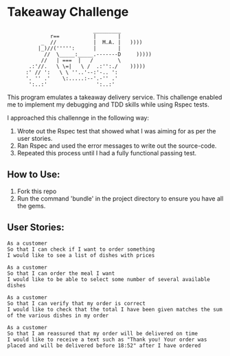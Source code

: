 Takeaway Challenge
==================
```
                            _________
              r==           |       |
           _  //            |  M.A. |   ))))
          |_)//(''''':      |       |
            //  \_____:_____.-------D     )))))
           //   | ===  |   /        \
       .:'//.   \ \=|   \ /  .:'':./    )))))
      :' // ':   \ \ ''..'--:'-.. ':
      '. '' .'    \:.....:--'.-'' .'
       ':..:'                ':..:'

 ```
This program emulates a takeaway delivery service. This challenge enabled me to implement my debugging and TDD skills while using Rspec tests.

I approached this challennge in the following way:

1. Wrote out the Rspec test that showed what I was aiming for as per the user stories.
2. Ran Rspec and used the error messages to write out the source-code.
3. Repeated this process until I had a fully functional passing test.

How to Use:
-----

1. Fork this repo
2. Run the command 'bundle' in the project directory to ensure you have all the gems.

User Stories:
-----

```
As a customer
So that I can check if I want to order something
I would like to see a list of dishes with prices

As a customer
So that I can order the meal I want
I would like to be able to select some number of several available dishes

As a customer
So that I can verify that my order is correct
I would like to check that the total I have been given matches the sum of the various dishes in my order

As a customer
So that I am reassured that my order will be delivered on time
I would like to receive a text such as "Thank you! Your order was placed and will be delivered before 18:52" after I have ordered
```

